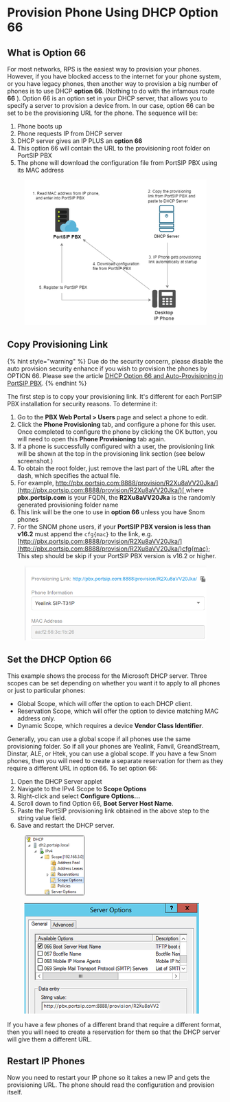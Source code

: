 # Provision Phone Using DHCP Option 66

## What is Option 66

For most networks, RPS is the easiest way to provision your phones. However, if you have blocked access to the internet for your phone system, or you have legacy phones, then another way to provision a big number of phones is to use DHCP **option 66**. (Nothing to do with the infamous route **66** ). Option 66 is an option set in your DHCP server, that allows you to specify a server to provision a device from. In our case, option 66 can be set to be the provisioning URL for the phone. The sequence will be:

1. Phone boots up
2. Phone requests IP from DHCP server
3. DHCP server gives an IP PLUS an **option 66**
4. This option 66 will contain the URL to the provisioning root folder on PortSIP PBX
5. The phone will download the configuration file from PortSIP PBX using its MAC address

<figure><img src="../../.gitbook/assets/portsip_dhcp66_phone.png" alt=""><figcaption></figcaption></figure>

## Copy Provisioning Link <a href="#h.53mpievjyi4e" id="h.53mpievjyi4e"></a>

{% hint style="warning" %}
Due do the security concern, please disable the auto provision security enhance if you wish to provision the phones by OPTION 66. Please see the article [DHCP Option 66 and Auto-Provisioning in PortSIP PBX](auto-provisioning-security.md#dhcp-option-66-and-auto-provisioning-in-portsip-pbx).
{% endhint %}

The first step is to copy your provisioning link. It's different for each PortSIP PBX installation for security reasons. To determine it:

1. Go to the **PBX Web Portal >  Users** page and select a phone to edit.&#x20;
2. Click the **Phone Provisioning** tab, and configure a phone for this user. Once completed to configure the phone by clicking the OK button, you will need to open this **Phone Provisioning** tab again.
3. If a phone is successfully configured with a user, the provisioning link will be shown at the top in the provisioning link section (see below screenshot.)
4. To obtain the root folder, just remove the last part of the URL after the dash, which specifies the actual file.
5. For example, [http://pbx.portsip.com:8888/provision/R2Xu8aVV20Jka/](http://pbx.portsip.com:8888/provision/R2Xu8aVV20Jka/)[ ](http://pbx.portsip.com:8888/provision/R2Xu8aVV20Jka/)where **pbx.portsip.com** is your FQDN, the **R2Xu8aVV20Jka** is the randomly generated provisioning folder name
6. This link will be the one to use in **option 66** unless you have Snom phones
7. For the SNOM phone users, if your **PortSIP PBX version is less than v16.2** must append the `cfg{mac}` to the link, e.g. [http://pbx.portsip.com:8888/provision/R2Xu8aVV20Jka/](http://pbx.portsip.com:8888/provision/R2Xu8aVV20Jka/)cfg{mac}; This step should be skip if your PortSIP PBX version is v16.2 or higher.

<figure><img src="../../.gitbook/assets/portsip_dhcp66_phone_3.png" alt="" width="563"><figcaption></figcaption></figure>

## Set the DHCP Option 66

This example shows the process for the Microsoft DHCP server. Three scopes can be set depending on whether you want it to apply to all phones or just to particular phones:

* Global Scope, which will offer the option to each DHCP client.
* Reservation Scope, which will offer the option to device matching MAC address only.
* Dynamic Scope, which requires a device **Vendor Class Identifier**.

Generally, you can use a global scope if all phones use the same provisioning folder. So if all your phones are Yealink, Fanvil, GreandStream, Dinstar, ALE, or Htek, you can use a global scope. If you have a few Snom phones, then you will need to create a separate reservation for them as they require a different URL in option 66. To set option 66:

1. Open the DHCP Server applet
2. Navigate to the IPv4 Scope to **Scope Options**
3. Right-click and select **Configure Options…**
4. Scroll down to find Option 66, **Boot Server Host Name**.
5. Paste the PortSIP provisioning link obtained in the above step to the string value field.
6. Save and restart the DHCP server.

<figure><img src="../../.gitbook/assets/portsip_dhcp66_phone_1.png" alt="" width="141"><figcaption></figcaption></figure>

<figure><img src="../../.gitbook/assets/portsip_dhcp66_phone_2.png" alt=""><figcaption></figcaption></figure>

If you have a few phones of a different brand that require a different format, then you will need to create a reservation for them so that the DHCP server will give them a different URL.

## Restart IP Phones <a href="#h.ynefnc92wmh9" id="h.ynefnc92wmh9"></a>

Now you need to restart your IP phone so it takes a new IP and gets the provisioning URL. The phone should read the configuration and provision itself.


